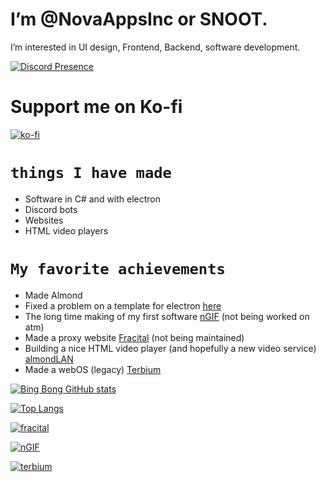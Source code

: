 # I’m @NovaAppsInc or SNOOT.

I’m interested in UI design, Frontend, Backend, software development.

[![Discord Presence](https://lanyard.cnrad.dev/api/520334606206107653)](https://discord.com/users/520334606206107653)

# Support me on Ko-fi

[![ko-fi](https://ko-fi.com/img/githubbutton_sm.svg)](https://ko-fi.com/G2G21FWGXO)

# `things I have made`
- Software in C# and with electron
- Discord bots
- Websites
- HTML video players

# `My favorite achievements`
- Made Almond
- Fixed a problem on a template for electron [here](https://github.com/NovaAppsInc/electron-seamless-titlebar-tutorial)
- The long time making of my first software [nGIF](https://github.com/NovaAppsInc/nGIF) (not being worked on atm)
- Made a proxy website [Fracital](https://github.com/NovaAppsInc/fracital-proxy) (not being maintained)
- Building a nice HTML video player (and hopefully a new video service) [almondLAN](https://almond.snootui.xyz)
- Made a webOS (legacy) [Terbium](https://github.com/TerbiumOS/webOS)

[![Bing Bong GitHub stats](https://github-readme-stats.vercel.app/api?username=NovaAppsInc&show_icons=true&layout=compact&border_color=36b357&bg_color=222222&icon_color=36b357&text_color=cecece&title_color=36b357&ring_color=36b357&custom_title=Snoot's%20Stats&rank_icon=percentile)](https://github.com/NovaAppsInc)

[![Top Langs](https://github-readme-stats.vercel.app/api/top-langs/?username=NovaAppsInc&layout=compact&show_icons=true&border_color=36b357&bg_color=222222&icon_color=36b357&text_color=cecece&title_color=36b357)](https://github.com/NovaAppsInc)

[![fracital](https://github-readme-stats.vercel.app/api/pin/?username=NovaAppsInc&layout=compact&show_icons=true&repo=fracital-proxy&border_color=36b357&bg_color=222222&icon_color=36b357&text_color=cecece&title_color=36b357)](https://github.com/NovaAppsInc/fracital-proxy)

[![nGIF](https://github-readme-stats.vercel.app/api/pin/?username=NovaAppsInc&layout=compact&show_icons=true&repo=nGIF&border_color=36b357&bg_color=222222&icon_color=36b357&text_color=cecece&title_color=36b357)](https://github.com/NovaAppsInc/nGIF)

[![terbium](https://github-readme-stats.vercel.app/api/pin/?username=TerbiumOS&layout=compact&show_icons=true&repo=webOS&border_color=36b357&bg_color=222222&icon_color=36b357&text_color=cece&title_color=36b357)](https://github.com/TerbiumOS/webOS)
